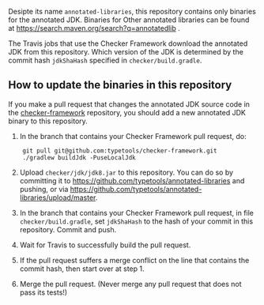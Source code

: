 Desipte its name `annotated-libraries`, this repository contains only
binaries for the annotated JDK.  Binaries for Other annotated libraries can
be found at https://search.maven.org/search?q=annotatedlib .

The Travis jobs that use the Checker Framework download the annotated JDK from
this repository.  Which version of the JDK is determined by the commit hash
`jdkShaHash` specified in `checker/build.gradle`.


## How to update the binaries in this repository

If you make a pull request that changes the annotated JDK source code in
the [checker-framework](https://github.com/typetools/checker-framework)
repository, you should add a new annotated JDK binary to this repository.

1. In the branch that contains your Checker Framework pull request, do:
````
    git pull git@github.com:typetools/checker-framework.git
    ./gradlew buildJdk -PuseLocalJdk
````

2. Upload `checker/jdk/jdk8.jar` to this repository.
You can do so by committing it to
https://github.com/typetools/annotated-libraries and pushing, or via
https://github.com/typetools/annotated-libraries/upload/master.

3. In the branch that contains your Checker Framework pull request,
in file `checker/build.gradle`, set `jdkShaHash` to the hash of your
commit in this repository.  Commit and push.

4. Wait for Travis to successfully build the pull request.

5. If the pull request suffers a merge conflict on the line that contains
the commit hash, then start over at step 1.

6. Merge the pull request.  (Never merge any pull request that does not
pass its tests!)


